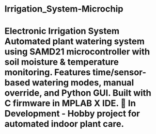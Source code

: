 # Irrigation_System-Microchip
# Electronic Irrigation System  Automated plant watering system using SAMD21 microcontroller with soil moisture &amp; temperature monitoring. Features time/sensor-based watering modes, manual override, and Python GUI. Built with C firmware in MPLAB X IDE.  🚧 **In Development** - Hobby project for automated indoor plant care.
